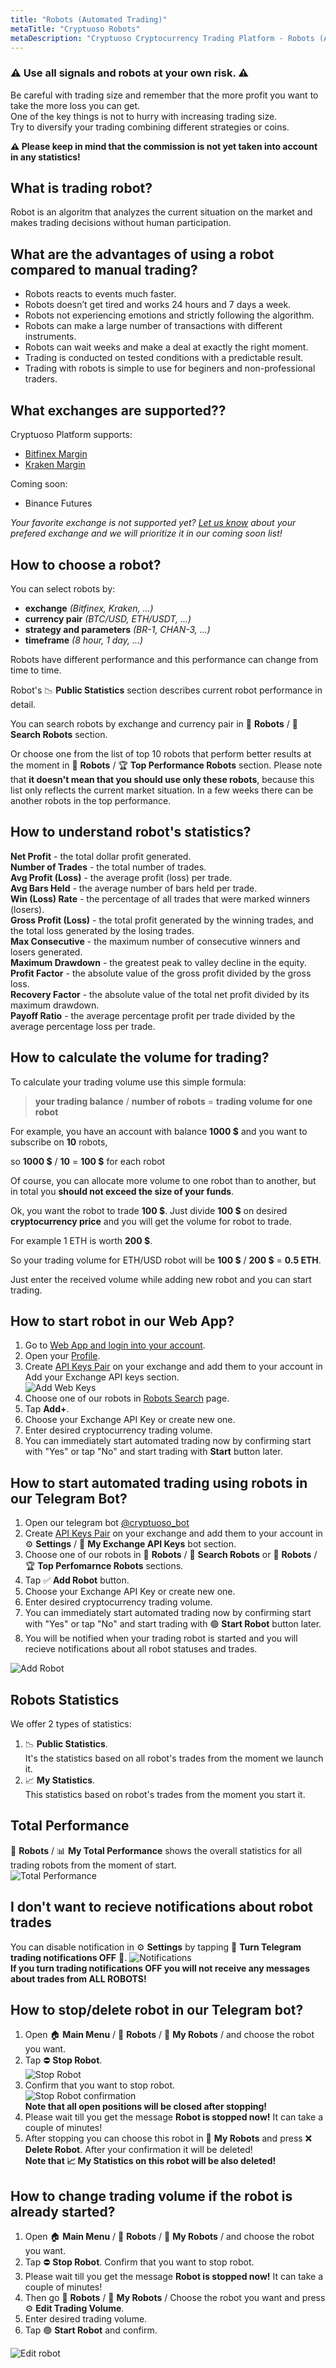 ```yaml
---
title: "Robots (Automated Trading)"
metaTitle: "Cryptuoso Robots"
metaDescription: "Cryptuoso Cryptocurrency Trading Platform - Robots (Automated Trading)"
---
```


### ⚠️ Use all signals and robots at your own risk. ⚠️

Be careful with trading size and remember that the more profit you want to take the more loss you can get.  
One of the key things is not to hurry with increasing trading size.  
Try to diversify your trading combining different strategies or coins.

**⚠️ Please keep in mind that the commission is not yet taken into account in any statistics!**

## What is trading robot?

Robot is an algoritm that analyzes the current situation on the market and makes trading decisions without human participation.

## What are the advantages of using a robot compared to manual trading?

- Robots reacts to events much faster.
- Robots doesn’t get tired and works 24 hours and 7 days a week.
- Robots not experiencing emotions and strictly following the algorithm.
- Robots can make a large number of transactions with different instruments.
- Robots can wait weeks and make a deal at exactly the right moment.
- Trading is conducted on tested conditions with a predictable result.
- Trading with robots is simple to use for beginers and non-professional traders.

## What exchanges are supported??

Cryptuoso Platform supports:

- [Bitfinex Margin](https://www.bitfinex.com/?refcode=BBRrpRJZ)
- [Kraken Margin](https://r.kraken.com/mqVYO)

Coming soon:

- Binance Futures

_Your favorite exchange is not supported yet? [Let us know](https://t.me/joinchat/ACVS-0zaWVBgAYm8gOKYHA) about your prefered exchange and we will prioritize it in our coming soon list!_

## How to choose a robot?

You can select robots by:

- **exchange** _(Bitfinex, Kraken, ...)_
- **currency pair** _(BTC/USD, ETH/USDT, ...)_
- **strategy and parameters** _(BR-1, CHAN-3, ...)_
- **timeframe** _(8 hour, 1 day, ...)_

Robots have different performance and this performance can change from time to time.

Robot's 📉 **Public Statistics** section describes current robot performance in detail.

You can search robots by exchange and currency pair in 🤖 **Robots** / 🔎 **Search Robots** section.

Or choose one from the list of top 10 robots that perform better results at the moment in 🤖 **Robots** / 🏆 **Top Performance Robots** section.
Please note that **it doesn't mean that you should use only these robots**, because this list only reflects the current market situation. In a few weeks there can be another robots in the top performance.

## How to understand robot's statistics?

**Net Profit** - the total dollar profit generated.  
**Number of Trades** - the total number of trades.  
**Avg Profit (Loss)** - the average profit (loss) per trade.  
**Avg Bars Held** - the average number of bars held per trade.  
**Win (Loss) Rate** - the percentage of all trades that were marked winners (losers).  
**Gross Profit (Loss)** - the total profit generated by the winning trades, and the total loss generated by the losing trades.  
**Max Consecutive** - the maximum number of consecutive winners and losers generated.  
**Maximum Drawdown** - the greatest peak to valley decline in the equity.  
**Profit Factor** - the absolute value of the gross profit divided by the gross loss.  
**Recovery Factor** - the absolute value of the total net profit divided by its maximum drawdown.  
**Payoff Ratio** - the average percentage profit per trade divided by the average percentage loss per trade.

## How to calculate the volume for trading?

To calculate your trading volume use this simple formula:

> **your trading balance** / **number of robots** = **trading volume for one robot**

For example, you have an account with balance **1000 \$** and you want to subscribe on **10** robots,

so **1000 \$** / **10** = **100 \$** for each robot

Of course, you can allocate more volume to one robot than to another, but in total you **should not exceed the size of your funds**.

Ok, you want the robot to trade **100 \$**.
Just divide **100 \$** on desired **cryptocurrency price** and you will get the volume for robot to trade.

For example 1 ETH is worth **200 \$**.

So your trading volume for ETH/USD robot will be
**100 \$** / **200 \$** = **0.5 ETH**.

Just enter the received volume while adding new robot and you can start trading.

## How to start robot in our Web App?

1. Go to [Web App and login into your account](https://cryptuoso.com/auth/login).
2. Open your [Profile](https://cryptuoso.com/profile).
3. Create [API Keys Pair](./exchange-accounts) on your exchange and add them to your account in Add your Exchange API keys section.  
   ![Add Web Keys](https://support.cryptuoso.com/webkeys.png)
4. Choose one of our robots in [Robots Search](https://cryptuoso.com/robots/search) page.
5. Tap **Add+**.
6. Choose your Exchange API Key or create new one.
7. Enter desired cryptocurrency trading volume.
8. You can immediately start automated trading now by confirming start with "Yes" or tap "No" and start trading with **Start** button later.

## How to start automated trading using robots in our Telegram Bot?

1. Open our telegram bot [@cryptuoso_bot](https://clc.la/cryptuoso_bot_beta)
2. Create [API Keys Pair](./exchange-accounts) on your exchange and add them to your account in ⚙️ **Settings** / 🔐 **My Exchange API Keys** bot section.
3. Choose one of our robots in 🤖 **Robots** / 🔎 **Search Robots** or 🤖 **Robots** / 🏆 **Top Perfomarnce Robots** sections.
4. Tap ✅ **Add Robot** button.
5. Choose your Exchange API Key or create new one.
6. Enter desired cryptocurrency trading volume.
7. You can immediately start automated trading now by confirming start with "Yes" or tap "No" and start trading with 🟢 **Start Robot** button later.
8. You will be notified when your trading robot is started and you will recieve notifications about all robot statuses and trades.

![Add Robot](https://support.cryptuoso.com/add_robot.gif)

## Robots Statistics

We offer 2 types of statistics:

1. 📉 **Public Statistics**.  
   It's the statistics based on all robot's trades from the moment we launch it.
2. 📈 **My Statistics**.  
   This statistics based on robot's trades from the moment you start it.

## Total Performance

🤖 **Robots** / 📊 **My Total Performance** shows the overall statistics for all trading robots from the moment of start.  
![Total Performance](https://support.cryptuoso.com/total_performance.png)

## I don't want to recieve notifications about robot trades

You can disable notification in ⚙️ **Settings** by tapping 🤖 **Turn Telegram trading notifications OFF** 🔕.
![Notifications](https://support.cryptuoso.com/notifications.png)  
**If you turn trading notifications OFF you will not receive any messages about trades from ALL ROBOTS!**

## How to stop/delete robot in our Telegram bot?

1. Open 🏠 **Main Menu** / 🤖 **Robots** / 🤖 **My Robots** / and choose the robot you want.
2. Tap ⛔ **Stop Robot**.  
   ![Stop Robot](https://support.cryptuoso.com/stop_robot.png)
3. Confirm that you want to stop robot.  
   ![Stop Robot confirmation](https://support.cryptuoso.com/confirm_stop.png)  
   **Note that all open positions will be closed after stopping!**
4. Please wait till you get the message **Robot is stopped now!** It can take a couple of minutes!
5. After stopping you can choose this robot in 🤖 **My Robots** and press ❌ **Delete Robot**. After your confirmation it will be deleted!  
   **Note that 📈 My Statistics on this robot will be also deleted!**

## How to change trading volume if the robot is already started?

1. Open 🏠 **Main Menu** / 🤖 **Robots** / 🤖 **My Robots** / and choose the robot you want.
2. Tap ⛔ **Stop Robot**. Confirm that you want to stop robot.
3. Please wait till you get the message **Robot is stopped now!** It can take a couple of minutes!
4. Then go 🤖 **Robots** / 🤖 **My Robots** / Choose the robot you want and press ⚙️ **Edit Trading Volume**.
5. Enter desired trading volume.
6. Tap 🟢 **Start Robot** and confirm.

![Edit robot](https://support.cryptuoso.com/change_robot.gif)
